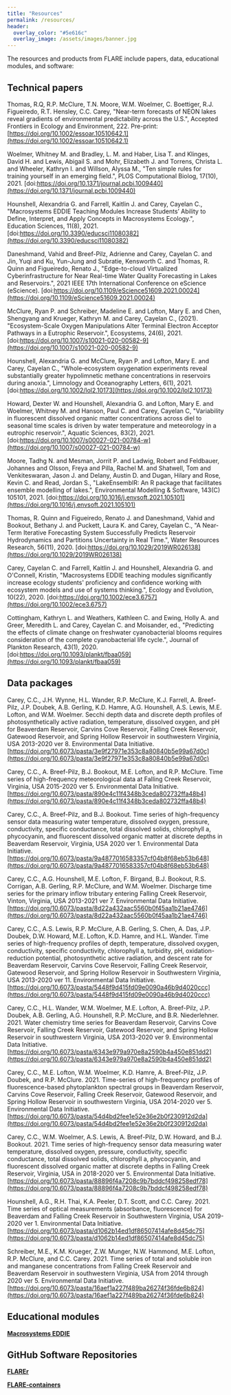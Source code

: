 ```yaml
---
title: "Resources"
permalink: /resources/
header:
  overlay_color: "#5e616c"
  overlay_image: /assets/images/banner.jpg
---
```


The resources and products from FLARE include papers, data, educational modules, and software:

## Technical papers


Thomas, R.Q, R.P. McClure, T.N. Moore, W.M. Woelmer, C. Boettiger, R.J. Figueiredo, R.T. Hensley, C.C. Carey, 
"Near-term forecasts of NEON lakes reveal gradients of environmental predictability across the U.S.",
Accepted Frontiers in Ecology and Environment, 222.
Pre-print: [https://doi.org/10.1002/essoar.10510642.1](https://doi.org/10.1002/essoar.10510642.1)

Woelmer, Whitney M. and Bradley, L. M. and Haber, Lisa T. and Klinges, David H. and Lewis, Abigail S. and Mohr, Elizabeth J. and Torrens, Christa L. and Wheeler, Kathryn I. and Willson, Alyssa M.,
"Ten simple rules for training yourself in an emerging field.",
PLOS Computational Biolog, 17(10), 2021.
[doi:https://doi.org/10.1371/journal.pcbi.1009440](https://doi.org/10.1371/journal.pcbi.1009440)

Hounshell, Alexandria G. and Farrell, Kaitlin J. and Carey, Cayelan C., 
"Macrosystems EDDIE Teaching Modules Increase Students’ Ability to Define, Interpret, and Apply Concepts in Macrosystems Ecology.",
Education Sciences, 11(8), 2021. 
[doi:https://doi.org/10.3390/educsci11080382](https://doi.org/10.3390/educsci11080382)

Daneshmand, Vahid and Breef-Pilz, Adrienne and Carey, Cayelan C. and Jin, Yuqi and Ku, Yun-Jung and Subratie, Kensworth C. and Thomas, R. Quinn and Figueiredo, Renato J.,
"Edge-to-cloud Virtualized Cyberinfrastructure for Near Real-time Water Quality Forecasting in Lakes and Reservoirs.",
2021 IEEE 17th International Conference on eScience (eScience). 
[doi:https://doi.org/10.1109/eScience51609.2021.00024](https://doi.org/10.1109/eScience51609.2021.00024)

McClure, Ryan P. and Schreiber, Madeline E. and Lofton, Mary E. and Chen, Shengyang and Krueger, Kathryn M. and Carey, Cayelan C.,
(2021). 
"Ecosystem-Scale Oxygen Manipulations Alter Terminal Electron Acceptor Pathways in a Eutrophic Reservoir.",
Ecosystems, 24(6), 2021.
[doi:https://doi.org/10.1007/s10021-020-00582-9](https://doi.org/10.1007/s10021-020-00582-9)

Hounshell, Alexandria G. and McClure, Ryan P. and Lofton, Mary E. and Carey, Cayelan C.,
"Whole‐ecosystem oxygenation experiments reveal substantially greater hypolimnetic methane concentrations in reservoirs during anoxia.",
Limnology and Oceanography Letters, 6(1), 2021.
[doi:https://doi.org/10.1002/lol2.10173](https://doi.org/10.1002/lol2.10173)

Howard, Dexter W. and Hounshell, Alexandria G. and Lofton, Mary E. and Woelmer, Whitney M. and Hanson, Paul C. and Carey, Cayelan C,
"Variability in fluorescent dissolved organic matter concentrations across diel to seasonal time scales is driven by water temperature and meteorology in a eutrophic reservoir.",
Aquatic Sciences, 83(2), 2021. 
[doi:https://doi.org/10.1007/s00027-021-00784-w](https://doi.org/10.1007/s00027-021-00784-w)

Moore, Tadhg N. and Mesman, Jorrit P. and Ladwig, Robert and Feldbauer, Johannes and Olsson, Freya and Pilla, Rachel M. and Shatwell, Tom and Venkiteswaran, Jason J. and Delany, Austin D. and Dugan, Hilary and Rose, Kevin C. and Read, Jordan S.,
"LakeEnsemblR: An R package that facilitates ensemble modelling of lakes.",
Environmental Modelling & Software, 143(C) 105101, 2021.
[doi:https://doi.org/10.1016/j.envsoft.2021.105101](https://doi.org/10.1016/j.envsoft.2021.105101)


Thomas, R. Quinn and Figueiredo, Renato J. and Daneshmand, Vahid and Bookout, Bethany J. and Puckett, Laura K. and Carey, Cayelan C.,
"A Near‐Term Iterative Forecasting System Successfully Predicts Reservoir Hydrodynamics and Partitions Uncertainty in Real Time.",
Water Resources Research, 56(11), 2020.
[doi:https://doi.org/10.1029/2019WR026138](https://doi.org/10.1029/2019WR026138)

Carey, Cayelan C. and Farrell, Kaitlin J. and Hounshell, Alexandria G. and O'Connell, Kristin,
"Macrosystems EDDIE teaching modules significantly increase ecology students' proficiency and confidence working with ecosystem models and use of systems thinking.",
Ecology and Evolution, 10(22), 2020.
[doi:https://doi.org/10.1002/ece3.6757](https://doi.org/10.1002/ece3.6757)

Cottingham, Kathryn L. and Weathers, Kathleen C. and Ewing, Holly A. and Greer, Meredith L. and Carey, Cayelan C. and Moisander, ed.,
"Predicting the effects of climate change on freshwater cyanobacterial blooms requires consideration of the complete cyanobacterial life cycle.",
Journal of Plankton Research, 43(1), 2020.  
[doi:https://doi.org/10.1093/plankt/fbaa059](https://doi.org/10.1093/plankt/fbaa059)




## Data packages

Carey, C.C., J.H. Wynne, H.L. Wander, R.P. McClure, K.J. Farrell, A. Breef-Pilz, J.P. Doubek, A.B. Gerling, K.D. Hamre, A.G. Hounshell, A.S. Lewis, M.E. Lofton, and W.M. Woelmer. 
Secchi depth data and discrete depth profiles of photosynthetically active radiation, temperature, dissolved oxygen, and pH for Beaverdam Reservoir, Carvins Cove Reservoir, Falling Creek Reservoir, Gatewood Reservoir, and Spring Hollow Reservoir in southwestern Virginia, USA 
2013-2020 ver 8. 
Environmental Data Initiative. [https://doi.org/10.6073/pasta/3e9f27971e353c8a80840b5e99a67d0c](https://doi.org/10.6073/pasta/3e9f27971e353c8a80840b5e99a67d0c)

Carey, C.C., A. Breef-Pilz, B.J. Bookout, M.E. Lofton, and R.P. McClure.
Time series of high-frequency meteorological data at Falling Creek Reservoir, Virginia, USA 
2015-2020 ver 5. 
Environmental Data Initiative. [https://doi.org/10.6073/pasta/890e4c11f4348b3ceda802732ffa48b4](https://doi.org/10.6073/pasta/890e4c11f4348b3ceda802732ffa48b4)

Carey, C.C., A. Breef-Pilz, and B.J. Bookout.
Time series of high-frequency sensor data measuring water temperature, dissolved oxygen, pressure, conductivity, specific conductance, total dissolved solids, chlorophyll a, phycocyanin, and fluorescent dissolved organic matter at discrete depths in Beaverdam Reservoir, Virginia, USA
2020 ver 1. 
Environmental Data Initiative. [https://doi.org/10.6073/pasta/9a4877016583357cf04b8f68eb53b648](https://doi.org/10.6073/pasta/9a4877016583357cf04b8f68eb53b648)

Carey, C.C., A.G. Hounshell, M.E. Lofton, F. Birgand, B.J. Bookout, R.S. Corrigan, A.B. Gerling, R.P. McClure, and W.M. Woelmer. 
Discharge time series for the primary inflow tributary entering Falling Creek Reservoir, Vinton, Virginia, USA 2013-2021 ver 7. 
Environmental Data Initiative. [https://doi.org/10.6073/pasta/8d22a432aac5560b0f45aa1b21ae4746](https://doi.org/10.6073/pasta/8d22a432aac5560b0f45aa1b21ae4746)

Carey, C.C., A.S. Lewis, R.P. McClure, A.B. Gerling, S. Chen, A. Das, J.P. Doubek, D.W. Howard, M.E. Lofton, K.D. Hamre, and H.L. Wander. 
Time series of high-frequency profiles of depth, temperature, dissolved oxygen, conductivity, specific conductivity, chlorophyll a, turbidity, pH, oxidation-reduction potential, photosynthetic active radiation, and descent rate for Beaverdam Reservoir, Carvins Cove Reservoir, Falling Creek Reservoir, Gatewood Reservoir, and Spring Hollow Reservoir in Southwestern Virginia, USA 2013-2020 ver 11. 
Environmental Data Initiative. [https://doi.org/10.6073/pasta/5448f9d415fd09e0090a46b9d4020ccc](https://doi.org/10.6073/pasta/5448f9d415fd09e0090a46b9d4020ccc)

Carey, C.C., H.L. Wander, W.M. Woelmer, M.E. Lofton, A. Breef-Pilz, J.P. Doubek, A.B. Gerling, A.G. Hounshell, R.P. McClure, and B.R. Niederlehner. 2021. Water chemistry time series for Beaverdam Reservoir, Carvins Cove Reservoir, Falling Creek Reservoir, Gatewood Reservoir, and Spring Hollow Reservoir in southwestern Virginia, USA 2013-2020 ver 9. 
Environmental Data Initiative. [https://doi.org/10.6073/pasta/6343e979a970e8a2590b4a450e851dd2](https://doi.org/10.6073/pasta/6343e979a970e8a2590b4a450e851dd2)

Carey, C.C., M.E. Lofton, W.M. Woelmer, K.D. Hamre, A. Breef-Pilz, J.P. Doubek, and R.P. McClure. 2021. Time-series of high-frequency profiles of fluorescence-based phytoplankton spectral groups in Beaverdam Reservoir, Carvins Cove Reservoir, Falling Creek Reservoir, Gatewood Reservoir, and Spring Hollow Reservoir in southwestern Virginia, USA 2014-2020 ver 5. 
Environmental Data Initiative. [https://doi.org/10.6073/pasta/54d4bd2fee1e52e36e2b0f230912d2da](https://doi.org/10.6073/pasta/54d4bd2fee1e52e36e2b0f230912d2da)

Carey, C.C., W.M. Woelmer, A.S. Lewis, A. Breef-Pilz, D.W. Howard, and B.J. Bookout. 2021. Time series of high-frequency sensor data measuring water temperature, dissolved oxygen, pressure, conductivity, specific conductance, total dissolved solids, chlorophyll a, phycocyanin, and fluorescent dissolved organic matter at discrete depths in Falling Creek Reservoir, Virginia, USA in 2018-2020 ver 5. 
Environmental Data Initiative. [https://doi.org/10.6073/pasta/88896f4a7208c9b7bddcf498258edf78](https://doi.org/10.6073/pasta/88896f4a7208c9b7bddcf498258edf78)

Hounshell, A.G., R.H. Thai, K.A. Peeler, D.T. Scott, and C.C. Carey. 2021. Time series of optical measurements (absorbance, fluorescence) for Beaverdam and Falling Creek Reservoir in Southwestern Virginia, USA 2019-2020 ver 1. 
Environmental Data Initiative. [https://doi.org/10.6073/pasta/d1062b14ed1df86507414afe8d45dc75](https://doi.org/10.6073/pasta/d1062b14ed1df86507414afe8d45dc75)

Schreiber, M.E., K.M. Krueger, Z.W. Munger, N.W. Hammond, M.E. Lofton, R.P. McClure, and C.C. Carey. 2021. Time series of total and soluble iron and manganese concentrations from Falling Creek Reservoir and Beaverdam Reservoir in southwestern Virginia, USA from 2014 through 2020 ver 5. 
Environmental Data Initiative. [https://doi.org/10.6073/pasta/16aef1a227f489ba26274f36fde6b824](https://doi.org/10.6073/pasta/16aef1a227f489ba26274f36fde6b824)

## Educational modules

**<i class="fab fa-github"></i> [Macrosystems EDDIE](https://serc.carleton.edu/eddie/macrosystems/index.html)**


## GitHub Software Repositories

**<i class="fab fa-github"></i> [FLAREr](https://flare-forecast.org/FLAREr/)**

**<i class="fab fa-github"></i> [FLARE-containers](https://github.com/FLARE-forecast/FLARE-containers)**









